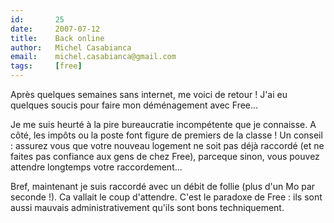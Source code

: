 ```yaml
---
id:       25
date:     2007-07-12
title:    Back online
author:   Michel Casabianca
email:    michel.casabianca@gmail.com
tags:     [free]
---
```


Après quelques semaines sans internet, me voici de retour ! J'ai eu quelques soucis pour faire mon déménagement avec Free...

<!--more-->

Je me suis heurté à la pire bureaucratie incompétente que je connaisse. A côté, les impôts ou la poste font figure de premiers de la classe ! Un conseil : assurez vous que votre nouveau logement ne soit pas déjà raccordé (et ne faites pas confiance aux gens de chez Free), parceque sinon, vous pouvez attendre longtemps votre raccordement...

Bref, maintenant je suis raccordé avec un débit de follie (plus d'un Mo par seconde !). Ca vallait le coup d'attendre. C'est le paradoxe de Free : ils sont aussi mauvais administrativement qu'ils sont bons techniquement.
